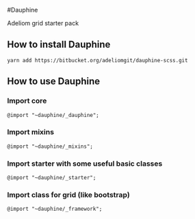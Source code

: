 #Dauphine

Adeliom grid starter pack

## How to install Dauphine

```
yarn add https://bitbucket.org/adeliomgit/dauphine-scss.git
```

## How to use Dauphine

### Import core
```
@import "~dauphine/_dauphine";
```

### Import mixins
```
@import "~dauphine/_mixins";
```

### Import starter with some useful basic classes
```
@import "~dauphine/_starter";
```

### Import class for grid (like bootstrap)
```
@import "~dauphine/_framework";
```